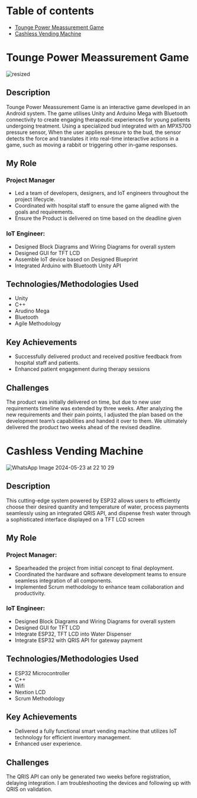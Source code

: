 # Table of contents

- [Tounge Power Meassurement Game](https://github.com/menggiGit33/Project-List?tab=readme-ov-file#toungefit)
- [Cashless Vending Machine](https://github.com/menggiGit33/Project-List?tab=readme-ov-file#cashless-vending-machine)


# Tounge Power Meassurement Game

![resized](https://github.com/menggiGit33/Project-List/assets/72879614/c55fd325-a948-4a4c-92ac-ccfd3156f13b)

## Description
Tounge Power Meassurement Game is an interactive game developed in an Android system. The game utilises Unity and Arduino Mega with Bluetooth connectivity to create engaging therapeutic experiences for young patients undergoing treatment. Using a specialized bud integrated with an MPX5700 pressure sensor, When the user applies pressure to the bud, the sensor detects the force and translates it into real-time interactive actions in a game, such as moving a rabbit or triggering other in-game responses.

## My Role

### Project Manager
- Led a team of developers, designers, and IoT engineers throughout the project lifecycle.
- Coordinated with hospital staff to ensure the game aligned with the goals and requirements.
- Ensure the Product is delivered on time based on the deadline given
  
### IoT Engineer: 
- Designed Block Diagrams and Wiring Diagrams for overall system
- Designed GUI for TFT LCD
- Assemble IoT device based on Designed Blueprint
- Integrated Arduino with Bluetooth Unity API  

## Technologies/Methodologies Used
- Unity
- C++
- Arudino Mega
- Bluetooth
- Agile Methodology

## Key Achievements
- Successfully delivered product and received positive feedback from hospital staff and patients.
- Enhanced patient engagement during therapy sessions

## Challenges
The product was initially delivered on time, but due to new user requirements timeline was extended by three weeks. After analyzing the new requirements and their pain points, I adjusted the plan based on the development team’s capabilities and handed it over to them. We ultimately delivered the product two weeks ahead of the revised deadline.


# Cashless Vending Machine
![WhatsApp Image 2024-05-23 at 22 10 29](https://github.com/user-attachments/assets/aaa1fe6b-c551-4f84-abc7-9f091b777487)


## Description
This cutting-edge system powered by ESP32 allows users to efficiently choose their desired quantity and temperature of water, process payments seamlessly using an integrated QRIS API, and dispense fresh water through a sophisticated interface displayed on a TFT LCD screen

## My Role

### Project Manager:
- Spearheaded the project from initial concept to final deployment.
- Coordinated the hardware and software development teams to ensure seamless integration of all components.
- Implemented Scrum methodology to enhance team collaboration and productivity.

### IoT Engineer: 
- Designed Block Diagrams and Wiring Diagrams for overall system
- Designed GUI for TFT LCD
- Integrate ESP32, TFT LCD into Water Dispenser
- Integrate ESP32 with QRIS API for gateway payment

## Technologies/Methodologies Used
- ESP32 Microcontroller
- C++
- Wifi 
- Nextion LCD
- Scrum Methodology

## Key Achievements
- Delivered a fully functional smart vending machine that utilizes IoT technology for efficient inventory management.
- Enhanced user experience.

## Challenges
The QRIS API can only be generated two weeks before registration, delaying integration. I am troubleshooting the devices and following up with QRIS on validation.
